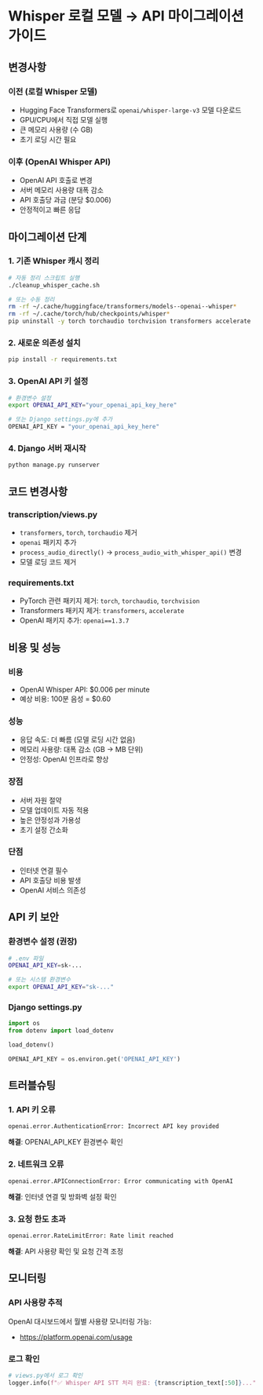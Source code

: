 # Whisper 로컬 모델 → API 마이그레이션 가이드

## 변경사항

### 이전 (로컬 Whisper 모델)
- Hugging Face Transformers로 `openai/whisper-large-v3` 모델 다운로드
- GPU/CPU에서 직접 모델 실행
- 큰 메모리 사용량 (수 GB)
- 초기 로딩 시간 필요

### 이후 (OpenAI Whisper API)
- OpenAI API 호출로 변경
- 서버 메모리 사용량 대폭 감소
- API 호출당 과금 (분당 $0.006)
- 안정적이고 빠른 응답

## 마이그레이션 단계

### 1. 기존 Whisper 캐시 정리
```bash
# 자동 정리 스크립트 실행
./cleanup_whisper_cache.sh

# 또는 수동 정리
rm -rf ~/.cache/huggingface/transformers/models--openai--whisper*
rm -rf ~/.cache/torch/hub/checkpoints/whisper*
pip uninstall -y torch torchaudio torchvision transformers accelerate
```

### 2. 새로운 의존성 설치
```bash
pip install -r requirements.txt
```

### 3. OpenAI API 키 설정
```bash
# 환경변수 설정
export OPENAI_API_KEY="your_openai_api_key_here"

# 또는 Django settings.py에 추가
OPENAI_API_KEY = "your_openai_api_key_here"
```

### 4. Django 서버 재시작
```bash
python manage.py runserver
```

## 코드 변경사항

### transcription/views.py
- `transformers`, `torch`, `torchaudio` 제거
- `openai` 패키지 추가
- `process_audio_directly()` → `process_audio_with_whisper_api()` 변경
- 모델 로딩 코드 제거

### requirements.txt
- PyTorch 관련 패키지 제거: `torch`, `torchaudio`, `torchvision`
- Transformers 패키지 제거: `transformers`, `accelerate`
- OpenAI 패키지 추가: `openai==1.3.7`

## 비용 및 성능

### 비용
- OpenAI Whisper API: $0.006 per minute
- 예상 비용: 100분 음성 = $0.60

### 성능
- 응답 속도: 더 빠름 (모델 로딩 시간 없음)
- 메모리 사용량: 대폭 감소 (GB → MB 단위)
- 안정성: OpenAI 인프라로 향상

### 장점
- 서버 자원 절약
- 모델 업데이트 자동 적용
- 높은 안정성과 가용성
- 초기 설정 간소화

### 단점
- 인터넷 연결 필수
- API 호출당 비용 발생
- OpenAI 서비스 의존성

## API 키 보안

### 환경변수 설정 (권장)
```bash
# .env 파일
OPENAI_API_KEY=sk-...

# 또는 시스템 환경변수
export OPENAI_API_KEY="sk-..."
```

### Django settings.py
```python
import os
from dotenv import load_dotenv

load_dotenv()

OPENAI_API_KEY = os.environ.get('OPENAI_API_KEY')
```

## 트러블슈팅

### 1. API 키 오류
```
openai.error.AuthenticationError: Incorrect API key provided
```
**해결**: OPENAI_API_KEY 환경변수 확인

### 2. 네트워크 오류
```
openai.error.APIConnectionError: Error communicating with OpenAI
```
**해결**: 인터넷 연결 및 방화벽 설정 확인

### 3. 요청 한도 초과
```
openai.error.RateLimitError: Rate limit reached
```
**해결**: API 사용량 확인 및 요청 간격 조정

## 모니터링

### API 사용량 추적
OpenAI 대시보드에서 월별 사용량 모니터링 가능:
- https://platform.openai.com/usage

### 로그 확인
```python
# views.py에서 로그 확인
logger.info(f"✅ Whisper API STT 처리 완료: {transcription_text[:50]}...")
```
